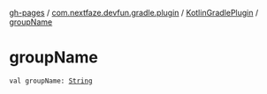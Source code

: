[gh-pages](../../index.md) / [com.nextfaze.devfun.gradle.plugin](../index.md) / [KotlinGradlePlugin](index.md) / [groupName](./group-name.md)

# groupName

`val groupName: `[`String`](https://kotlinlang.org/api/latest/jvm/stdlib/kotlin/-string/index.html)